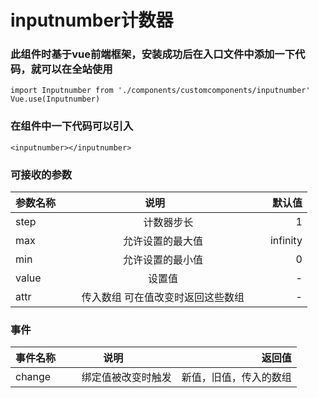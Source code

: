 # inputnumber计数器
### 此组件时基于vue前端框架，安装成功后在入口文件中添加一下代码，就可以在全站使用

`import Inputnumber from './components/customcomponents/inputnumber'`
`Vue.use(Inputnumber)`

### 在组件中一下代码可以引入
`<inputnumber></inputnumber>`

### 可接收的参数
| 参数名称        | 说明           | 默认值  |
| ------------- |:-------------:| -----:|
| step      | 计数器步长 | 1 |
| max      | 允许设置的最大值      |   infinity |
| min       | 允许设置的最小值      |    0 |
| value     | 设置值      |    - |
| attr     | 传入数组 可在值改变时返回这些数组      |    - |

### 事件
| 事件名称        | 说明           | 返回值  |
| ------------- |:-------------:| -----:|
| change      | 绑定值被改变时触发 | 新值，旧值，传入的数组 |
